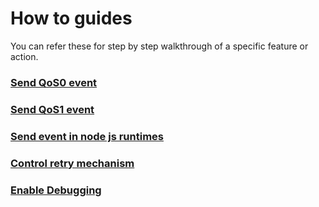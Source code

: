 # How to guides

You can refer these for step by step walkthrough of a specific feature or action.

### [Send QoS0 event](https://github.com/gojekfarm/clickstream-web/blob/main/docs/how-to-guides/send-qos0-event.md)

### [Send QoS1 event](https://github.com/gojekfarm/clickstream-web/blob/main/docs/how-to-guides/send-qos1-event.md)

### [Send event in node js runtimes](https://github.com/gojekfarm/clickstream-web/blob/main/docs/how-to-guides/send-event-in-nodejs-runtime.md)

### [Control retry mechanism](https://github.com/gojekfarm/clickstream-web/blob/main/docs/how-to-guides/control-retry-mechanism.md)

### [Enable Debugging](https://github.com/gojekfarm/clickstream-web/blob/main/docs/how-to-guides/enable-debugging.md)
